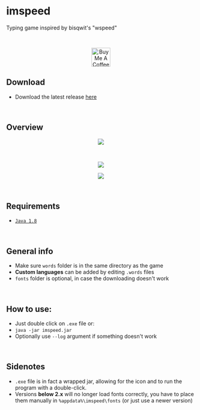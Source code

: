 # imspeed
Typing game inspired by bisqwit's "wspeed"

<br>  

<p align="center">
  <a href="http://bit.ly/github-kofi-button" target="_blank"><img src="https://cdn.buymeacoffee.com/buttons/v2/default-black.png" alt="Buy Me A Coffee" height="50px"></a>
</p>

## Download

- Download the latest release [here](https://bit.ly/imspeed-releases)  

<br>

## Overview

<p align="center">
  <img width="auto" height="auto" src="https://user-images.githubusercontent.com/25122875/85625633-0da71b80-b66c-11ea-928f-b1fe94220b2a.jpg">
</p>  
<br>
<p align="center">
  <img width="auto" height="auto" src="https://user-images.githubusercontent.com/25122875/90965818-dcac6100-e4cb-11ea-9d74-20e80a79b3a7.jpg">
</p>
<p align="center">
  <img width="auto" height="auto" src="https://user-images.githubusercontent.com/25122875/119225549-ad7f5a80-bb04-11eb-84a9-20d47ae1b3f1.png">
</p>

<br>

## Requirements

- [`Java 1.8`](https://www.java.com/download/)

<br>

## General info

- Make sure `words` folder is in the same directory as the game
- **Custom languages** can be added by editing `.words` files
- `fonts` folder is optional, in case the downloading doesn't work
   
<br>


## How to use:
  - Just double click on `.exe` file or:
  - `java -jar imspeed.jar`
  - Optionally use `--log` argument if something doesn't work
  
<br>

## Sidenotes
- `.exe` file is in fact a wrapped jar, allowing for the icon and to run the program with a double-click.
- Versions **below 2.x** will no longer load fonts correctly, you have to place them manually in `%appdata%\imspeed\fonts` (or just use a newer version)

<br>
